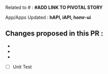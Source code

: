 Related to # : **#ADD LINK TO PIVOTAL STORY**

App/Apps Updated : 
**hAPI, iAPI, homr-ui**

Changes proposed in this PR : 
-
-
-
-

- [ ] Unit Test
